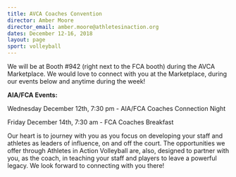 ```yaml
---
title: AVCA Coaches Convention
director: Amber Moore
director_email: amber.moore@athletesinaction.org
dates: December 12-16, 2018
layout: page
sport: volleyball
---
```

We will be at Booth #942 (right next to the FCA booth) during the AVCA Marketplace. We would love to connect with you at the Marketplace, during our events below and anytime during the week!

**AIA/FCA Events:**

Wednesday December 12th, 7:30 pm - AIA/FCA Coaches Connection Night

Friday December 14th, 7:30 am - FCA Coaches Breakfast

Our heart is to journey with you as you focus on developing your staff and athletes as leaders of influence, on and off the court. The opportunities we offer through Athletes in Action Volleyball are, also, designed to partner with you, as the coach, in teaching your staff and players to leave a powerful legacy. We look forward to connecting with you there!